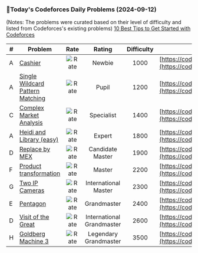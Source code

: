 ### 🌟Today's Codeforces Daily Problems (2024-09-12)
(Notes: The problems were curated based on their level of difficulty and listed from Codeforces's existing problems)
[10 Best Tips to Get Started with Codeforces](https://github.com/ika9810/Codeforces-Daily-Problems/blob/main/10%20Best%20Tips%20to%20Get%20Started%20with%20Codeforces.md)

| # | Problem | Rate| Rating | Difficulty | Contest |
|---| ----- | :--------: | :----------: | :----------: | ---------- |
|A|[Cashier](https://codeforces.com/contest/1059/problem/A)|![Rate](https://img.shields.io/badge/Newbie-1000-lightgrey)|Newbie|1000|[https://codeforces.com/contest/1059](https://codeforces.com/contest/1059)|
|A|[Single Wildcard Pattern Matching](https://codeforces.com/contest/1023/problem/A)|![Rate](https://img.shields.io/badge/Pupil-1200-brightgreen)|Pupil|1200|[https://codeforces.com/contest/1023](https://codeforces.com/contest/1023)|
|C|[Complex Market Analysis](https://codeforces.com/contest/1609/problem/C)|![Rate](https://img.shields.io/badge/Specialist-1400-9cf)|Specialist|1400|[https://codeforces.com/contest/1609](https://codeforces.com/contest/1609)|
|A|[Heidi and Library (easy)](https://codeforces.com/contest/802/problem/A)|![Rate](https://img.shields.io/badge/Expert-1800-blue)|Expert|1800|[https://codeforces.com/contest/802](https://codeforces.com/contest/802)|
|D|[Replace by MEX](https://codeforces.com/contest/1375/problem/D)|![Rate](https://img.shields.io/badge/Candidate%20Master-1900-blueviolet)|Candidate Master|1900|[https://codeforces.com/contest/1375](https://codeforces.com/contest/1375)|
|F|[Product transformation](https://codeforces.com/contest/852/problem/F)|![Rate](https://img.shields.io/badge/Master-2200-orange)|Master|2200|[https://codeforces.com/contest/852](https://codeforces.com/contest/852)|
|G|[Two IP Cameras](https://codeforces.com/contest/1346/problem/G)|![Rate](https://img.shields.io/badge/International%20Master-2300-orange)|International Master|2300|[https://codeforces.com/contest/1346](https://codeforces.com/contest/1346)|
|E|[Pentagon](https://codeforces.com/contest/51/problem/E)|![Rate](https://img.shields.io/badge/Grandmaster-2400-red)|Grandmaster|2400|[https://codeforces.com/contest/51](https://codeforces.com/contest/51)|
|D|[Visit of the Great](https://codeforces.com/contest/185/problem/D)|![Rate](https://img.shields.io/badge/International%20Grandmaster-2600-red)|International Grandmaster|2600|[https://codeforces.com/contest/185](https://codeforces.com/contest/185)|
|H|[Goldberg Machine 3](https://codeforces.com/contest/1863/problem/H)|![Rate](https://img.shields.io/badge/Legendary%20Grandmaster-3500-red)|Legendary Grandmaster|3500|[https://codeforces.com/contest/1863](https://codeforces.com/contest/1863)|
